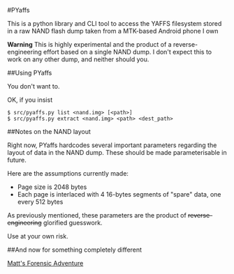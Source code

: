 #PYaffs

This is a python library and CLI tool to access the YAFFS filesystem stored in a raw NAND flash dump taken from a MTK-based Android phone I own

**Warning** This is highly experimental and the product of a reverse-engineering effort based on a single NAND dump. I don't expect this to work on any other dump, and neither should you.

##Using PYaffs

You don't want to.

OK, if you insist

```shell
$ src/pyaffs.py list <nand.img> [<path>]
$ src/pyaffs.py extract <nand.img> <path> <dest_path>
```

##Notes on the NAND layout

Right now, PYaffs hardcodes several important parameters regarding the layout of data in the NAND dump. These should be made parameterisable in future.

Here are the assumptions currently made:
- Page size is 2048 bytes
- Each page is interlaced with 4 16-bytes segments of "spare" data, one every 512 bytes

As previously mentioned, these parameters are the product of ~~reverse-engineering~~ glorified guesswork.

Use at your own risk.

##And now for something completely different

[Matt's Forensic Adventure](http://mattboyer.github.io/PYaffs/)
